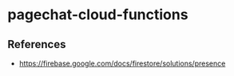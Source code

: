 # pagechat-cloud-functions

## References
- https://firebase.google.com/docs/firestore/solutions/presence